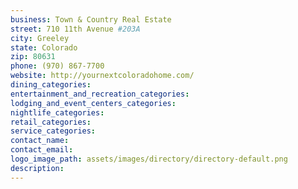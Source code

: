 ```yaml
---
business: Town & Country Real Estate
street: 710 11th Avenue #203A
city: Greeley
state: Colorado
zip: 80631
phone: (970) 867-7700
website: http://yournextcoloradohome.com/
dining_categories: 
entertainment_and_recreation_categories: 
lodging_and_event_centers_categories: 
nightlife_categories: 
retail_categories: 
service_categories: 
contact_name: 
contact_email: 
logo_image_path: assets/images/directory/directory-default.png
description: 
---
```

